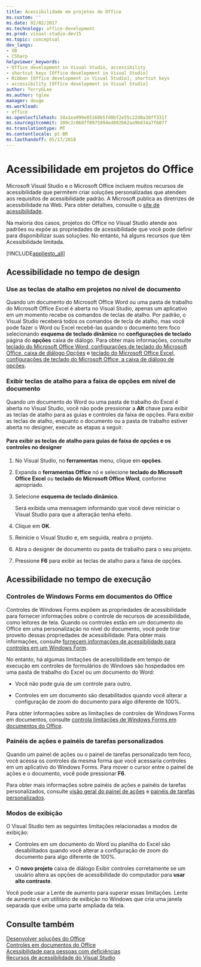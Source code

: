 ```yaml
---
title: Acessibilidade em projetos do Office
ms.custom: ''
ms.date: 02/02/2017
ms.technology: office-development
ms.prod: visual-studio-dev15
ms.topic: conceptual
dev_langs:
- VB
- CSharp
helpviewer_keywords:
- Office development in Visual Studio, accessibility
- shortcut keys [Office development in Visual Studio]
- Ribbon [Office development in Visual Studio], shortcut keys
- accessibility [Office development in Visual Studio]
author: TerryGLee
ms.author: tglee
manager: douge
ms.workload:
- office
ms.openlocfilehash: 34a1ea090e85168b5fd0bf2e55c22d0a38ff331f
ms.sourcegitcommit: 209c2c068ff0975994ed892b62aa9b834a7f6077
ms.translationtype: MT
ms.contentlocale: pt-BR
ms.lasthandoff: 05/17/2018
---
```

# <a name="accessibility-in-office-projects"></a>Acessibilidade em projetos do Office
  Microsoft Visual Studio e o Microsoft Office incluem muitos recursos de acessibilidade que permitem criar soluções personalizadas que atendem aos requisitos de acessibilidade padrão. A Microsoft publica as diretrizes de acessibilidade na Web. Para obter detalhes, consulte o [site de acessibilidade](http://go.microsoft.com/fwlink/?LinkID=37113).  

 Na maioria dos casos, projetos do Office no Visual Studio atende aos padrões ou expõe as propriedades de acessibilidade que você pode definir para disponibilizar suas soluções. No entanto, há alguns recursos que têm Acessibilidade limitada.  

 [!INCLUDE[appliesto_all](../vsto/includes/appliesto-all-md.md)]  

## <a name="accessibility-at-design-time"></a>Acessibilidade no tempo de design  

### <a name="use-shortcut-keys-in-document-level-projects"></a>Use as teclas de atalho em projetos no nível de documento  
 Quando um documento do Microsoft Office Word ou uma pasta de trabalho do Microsoft Office Excel é aberta no Visual Studio, apenas um aplicativo em um momento recebe os comandos de teclas de atalho. Por padrão, o Visual Studio receberá todos os comandos de tecla de atalho, mas você pode fazer o Word ou Excel recebê-las quando o documento tem foco selecionando **esquema de teclado dinâmico** no **configurações de teclado** página do **opções** caixa de diálogo. Para obter mais informações, consulte [teclado do Microsoft Office Word, configurações de teclado do Microsoft Office, caixa de diálogo Opções](../vsto/microsoft-office-word-keyboard-microsoft-office-keyboard-settings-options-dialog-box.md) e [teclado do Microsoft Office Excel, configurações de teclado do Microsoft Office, a caixa de diálogo de opções](../vsto/microsoft-office-excel-keyboard-microsoft-office-keyboard-settings-options-dialog-box.md).  

### <a name="display-shortcut-keys-for-the-ribbon-in-document-level-projects"></a>Exibir teclas de atalho para a faixa de opções em nível de documento  
 Quando um documento do Word ou uma pasta de trabalho do Excel é aberta no Visual Studio, você não pode pressionar a **Alt** chave para exibir as teclas de atalho para as guias e controles da faixa de opções. Para exibir as teclas de atalho, enquanto o documento ou a pasta de trabalho estiver aberta no designer, execute as etapas a seguir.  

#### <a name="to-view-shortcut-keys-for-ribbon-tabs-and-controls-in-the-designer"></a>Para exibir as teclas de atalho para guias de faixa de opções e os controles no designer  

1.  No Visual Studio, no **ferramentas** menu, clique em **opções**.  

2.  Expanda o **ferramentas Office** nó e selecione **teclado do Microsoft Office Excel** ou **teclado do Microsoft Office Word**, conforme apropriado.  

3.  Selecione **esquema de teclado dinâmico**.  

     Será exibida uma mensagem informando que você deve reiniciar o Visual Studio para que a alteração tenha efeito.  

4.  Clique em **OK**.  

5.  Reinicie o Visual Studio e, em seguida, reabra o projeto.  

6.  Abra o designer de documento ou pasta de trabalho para o seu projeto.  

7.  Pressione **F6** para exibir as teclas de atalho para a faixa de opções.  

## <a name="accessibility-at-runtime"></a>Acessibilidade no tempo de execução  

### <a name="windows-forms-controls-on-office-documents"></a>Controles de Windows Forms em documentos do Office  
 Controles de Windows Forms expõem as propriedades de acessibilidade para fornecer informações sobre o controle de recursos de acessibilidade, como leitores de tela. Quando os controles estão em um documento do Office em uma personalização no nível do documento, você pode tirar proveito dessas propriedades de acessibilidade. Para obter mais informações, consulte [fornecem informações de acessibilidade para controles em um Windows Form](/dotnet/framework/winforms/controls/providing-accessibility-information-for-controls-on-a-windows-form).  

 No entanto, há algumas limitações de acessibilidade em tempo de execução em controles de formulários do Windows são hospedados em uma pasta de trabalho do Excel ou um documento do Word:  

-   Você não pode guia de um controle para outro.  

-   Controles em um documento são desabilitados quando você alterar a configuração de zoom do documento para algo diferente de 100%.  

 Para obter informações sobre as limitações de controles de Windows Forms em documentos, consulte [controla limitações de Windows Forms em documentos do Office](../vsto/limitations-of-windows-forms-controls-on-office-documents.md).  

### <a name="actions-panes-and-custom-task-panes"></a>Painéis de ações e painéis de tarefas personalizados  
 Quando um painel de ações ou o painel de tarefas personalizado tem foco, você acessa os controles da mesma forma que você acessaria controles em um aplicativo do Windows Forms. Para mover o cursor entre o painel de ações e o documento, você pode pressionar **F6**.  

 Para obter mais informações sobre painéis de ações e painéis de tarefas personalizados, consulte [visão geral do painel de ações](../vsto/actions-pane-overview.md) e [painéis de tarefas personalizados](../vsto/custom-task-panes.md).  

### <a name="display-modes"></a>Modos de exibição  
 O Visual Studio tem as seguintes limitações relacionadas a modos de exibição:  

-   Controles em um documento do Word ou planilha do Excel são desabilitados quando você alterar a configuração de zoom do documento para algo diferente de 100%.  

-   O **novo projeto** caixa de diálogo Exibir controles corretamente se um usuário altera as opções de acessibilidade do computador para **usar alto contraste**.  

 Você pode usar a Lente de aumento para superar essas limitações. Lente de aumento é um utilitário de exibição no Windows que cria uma janela separada que exibe uma parte ampliada da tela.  

## <a name="see-also"></a>Consulte também  
 [Desenvolver soluções do Office](../vsto/developing-office-solutions.md)   
 [Controles em documentos do Office](../vsto/controls-on-office-documents.md)   
 [Acessibilidade para pessoas com deficiências](/visualstudio/ide/reference/accessibility-for-people-with-disabilities)   
 [Recursos de acessibilidade do Visual Studio](/visualstudio/ide/reference/accessibility-features-of-visual-studio)  
